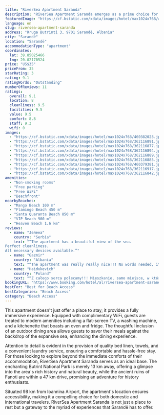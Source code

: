 ```yaml
---
title: "RiverSea Apartment Saranda"
description: "RiverSea Apartment Saranda emerges as a prime choice for travelers seeking the perfect blend of comfort and convenience, just a stone's throw away from the pristine Mango Beach and within easy reach of the serene Flamingo Beach."
featuredImage: "https://cf.bstatic.com/xdata/images/hotel/max1024x768/460382023.jpg?k=3242845783416b64377d2b68646efe28161734060c3027989193e526a0596db9&o=&hp=1"
language: en
slug: riversea-apartment-saranda
address: "Rruga Butrinti 3, 9701 Sarandë, Albania"
city: "Sarandë"
location: "Sarandë"
accommodationType: "apartment"
coordinates:
  lat: 39.85025466
  lng: 20.02170524
price: "US$35"
priceFrom: 35
starRating: 3
rating: 9.1
ratingWords: "Outstanding"
numberOfReviews: 11
ratings:
  overall: 9.1
  location: 8
  cleanliness: 9.5
  facilities: 9.5
  value: 9.5
  comfort: 8.8
  staff: 9.3
  wifi: 0
images:
  - "https://cf.bstatic.com/xdata/images/hotel/max1024x768/460382023.jpg?k=3242845783416b64377d2b68646efe28161734060c3027989193e526a0596db9&o=&hp=1"
  - "https://cf.bstatic.com/xdata/images/hotel/max1024x768/362116891.jpg?k=9628d7f3a481b338b9e923af079e567c22763246e274431f638d57d7ad13dbac&o=&hp=1"
  - "https://cf.bstatic.com/xdata/images/hotel/max1024x768/362116877.jpg?k=8477b64b79966ece09b6a3a7ff4718a41e1e9cb952cf330bf153373cff8364e6&o=&hp=1"
  - "https://cf.bstatic.com/xdata/images/hotel/max1024x768/362116894.jpg?k=59fdc4e9b2e2a16e2ebcae24781ca7ceca46df6785cba215ff8e14ba72b72d5f&o=&hp=1"
  - "https://cf.bstatic.com/xdata/images/hotel/max1024x768/362116889.jpg?k=59be94af9f27b56e100ae9cda2a4a4d7e57e0ad075b361401d69ab91b91a575a&o=&hp=1"
  - "https://cf.bstatic.com/xdata/images/hotel/max1024x768/362116885.jpg?k=f66f0b010278366447375efde8786f6c77699bcfa9262490073b78089ee84f2b&o=&hp=1"
  - "https://cf.bstatic.com/xdata/images/hotel/max1024x768/460379381.jpg?k=3c4354487cf0406e65b2a2db143c8bac895873a7434b0630307de3485fe7803c&o=&hp=1"
  - "https://cf.bstatic.com/xdata/images/hotel/max1024x768/362116917.jpg?k=8a13373498d325706e25d2b0f63cb6bc6effa0f598999855802fffb44e0d52c7&o=&hp=1"
  - "https://cf.bstatic.com/xdata/images/hotel/max1024x768/362116842.jpg?k=049d92484cc4fa94ba74faa5207f14788af1003146cbb83a9a406d7202c3a1a4&o=&hp=1"
amenities:
  - "Non-smoking rooms"
  - "Free parking"
  - "Free WiFi"
  - "Beachfront"
nearbyBeaches:
  - "Mango Beach 100 m"
  - "Flamingo Beach 450 m"
  - "Santa Quaranta Beach 850 m"
  - "VIP Beach 900 m"
  - "Heaven Beach 1.6 km"
reviews:
  - name: "Јелена"
    country: "Serbia"
    text: "“The apartment has a beautiful view of the sea.
Perfect cleanliness.
All necessary devices available.”"
  - name: "Gazmir"
    country: "Albania"
    text: "“The apartment was really really nice!!! No words needed, it was all inside what you need in one apartment. Thank you Marcin, that was so lovely and was for all questions there.”"
  - name: "Haidukevich"
    country: "Poland"
    text: "“Z całego serca polecamy!!! Mieszkanie, samo miejsce, w którym się znajduje, wyrażający widok z balkonu na morze, góry, Korfu i miasto, plaża Bystrica, to wszystko sprawiło, ze wrócimy jeszcze raz do Sarandy. Pobyt był niesamowity. To miejsce po...”"
bookingURL: "https://www.booking.com/hotel/al/riversea-apartment-saranda.en-gb.html?aid=8035640"
bestFor: "Best for Beach Access"
bestCategories: "Beach Access"
category: "Beach Access"
---
```


This apartment doesn't just offer a place to stay; it provides a fully immersive experience. Equipped with complimentary WiFi, guests are treated to modern amenities including a flat-screen TV, a washing machine, and a kitchenette that boasts an oven and fridge. The thoughtful inclusion of an outdoor dining area allows guests to savor their meals against the backdrop of the expansive sea, enhancing the dining experience.

Attention to detail is evident in the provision of quality bed linen, towels, and a convenient laundry service, ensuring a comfortable and hassle-free stay. For those looking to explore beyond the immediate comforts of their accommodation, RiverSea Apartment Saranda serves as an ideal base. The enchanting Butrint National Park is merely 13 km away, offering a glimpse into the area's rich history and natural beauty, while the ancient ruins of Fanoti are within a 47 km drive, promising an adventure for history enthusiasts.

Situated 98 km from Ioannina Airport, the apartment's location ensures accessibility, making it a compelling choice for both domestic and international travelers. RiverSea Apartment Saranda is not just a place to rest but a gateway to the myriad of experiences that Sarandë has to offer.